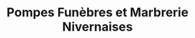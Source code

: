 ---
title: "Pompes Funèbres et Marbrerie Nivernaises"
url: /varennes-vauzelles/pompes-funebres-et-marbrerie-nivernaises/
shop: directeurs de funérailles
---